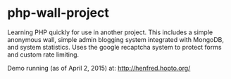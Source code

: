 # php-wall-project
Learning PHP quickly for use in another project. This includes a simple anonymous wall, simple admin blogging system integrated with MongoDB, and system statistics. Uses the google recaptcha system to protect forms and custom rate limiting. 

Demo running (as of April 2, 2015) at: http://henfred.hopto.org/

